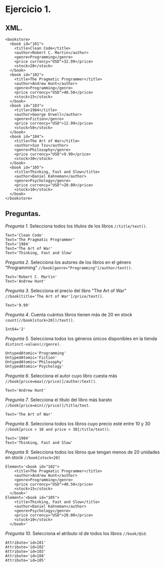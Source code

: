 # Ejercicio 1.

## XML.

```
<bookstore>
  <book id="101">
    <title>Clean Code</title>
    <author>Robert C. Martin</author>
    <genre>Programming</genre>
    <price currency="USD">32.99</price>
    <stock>20</stock>
  </book>
  <book id="102">
    <title>The Pragmatic Programmer</title>
    <author>Andrew Hunt</author>
    <genre>Programming</genre>
    <price currency="USD">40.50</price>
    <stock>15</stock>
  </book>
  <book id="103">
    <title>1984</title>
    <author>George Orwell</author>
    <genre>Fiction</genre>
    <price currency="USD">12.99</price>
    <stock>50</stock>
  </book>
  <book id="104">
    <title>The Art of War</title>
    <author>Sun Tzu</author>
    <genre>Philosophy</genre>
    <price currency="USD">9.99</price>
    <stock>30</stock>
  </book>
  <book id="105">
    <title>Thinking, Fast and Slow</title>
    <author>Daniel Kahneman</author>
    <genre>Psychology</genre>
    <price currency="USD">20.00</price>
    <stock>10</stock>
  </book>
</bookstore>
```

## Preguntas.

_Pregunta 1_. Selecciona todos los títulos de los libros `//title/text()`.

```
Text='Clean Code'
Text='The Pragmatic Programmer'
Text='1984'
Text='The Art of War'
Text='Thinking, Fast and Slow'
```

_Pregunta 2_. Selecciona los autores de los libros en el género "Programming" `//book[genre="Programming"]/author/text()`.

```
Text='Robert C. Martin'
Text='Andrew Hunt'
```

_Pregunta 3_. Selecciona el precio del libro "The Art of War" `//book[title='The Art of War']/price/text()`.

```
Text='9.99'
```

_Pregunta 4_. Cuenta cuántos libros tienen más de 20 en stock `count(//book[stock>20])/text()`.

```
Int64='2'
```

_Pregunta 5_. Selecciona todos los géneros únicos disponibles en la tienda `distinct-values(//genre)`.

```
UntypedAtomic='Programming'
UntypedAtomic='Fiction'
UntypedAtomic='Philosophy'
UntypedAtomic='Psychology'
```

_Pregunta 6_. Selecciona el autor cuyo libro cuesta más `//book[price=max(//price)]/author/text()`.

```
Text='Andrew Hunt'
```

_Pregunta 7_. Selecciona el título del libro más barato `//book[price=min(//price)]/title/text`.

```
Text='The Art of War'
```

_Pregunta 8_. Selecciona todos los libros cuyo precio esté entre 10 y 30 `//book[price > 10 and price < 30]/title/text()`.

```
Text='1984'
Text='Thinking, Fast and Slow'
```

_Pregunta 9_. Selecciona todos los libros que tengan menos de 20 unidades en stock `//book[stock<20]`

```
Element='<book id="102">
    <title>The Pragmatic Programmer</title>
    <author>Andrew Hunt</author>
    <genre>Programming</genre>
    <price currency="USD">40.50</price>
    <stock>15</stock>
  </book>'
Element='<book id="105">
    <title>Thinking, Fast and Slow</title>
    <author>Daniel Kahneman</author>
    <genre>Psychology</genre>
    <price currency="USD">20.00</price>
    <stock>10</stock>
  </book>'
```

_Pregunta 10_. Selecciona el atributo id de todos los libros `//book/@id`.

```
Attribute='id=101'
Attribute='id=102'
Attribute='id=103'
Attribute='id=104'
Attribute='id=105'
```

